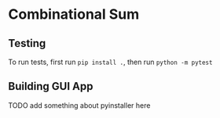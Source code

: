 # Combinational Sum

## Testing

To run tests, first run `pip install .`, then run `python -m pytest`

## Building GUI App

TODO add something about pyinstaller here